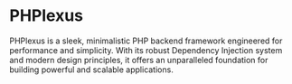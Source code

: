 # PHPlexus
PHPlexus is a sleek, minimalistic PHP backend framework engineered for performance and simplicity. With its robust Dependency Injection system and modern design principles, it offers an unparalleled foundation for building powerful and scalable applications.
